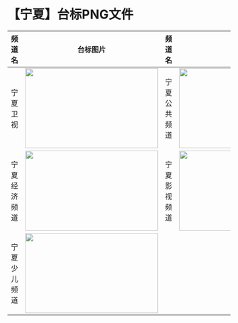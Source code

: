 # 【宁夏】台标PNG文件
|频道名|台标图片|频道名|台标图片|
|:---|:---:|:---|:---:|
|宁夏卫视|<img src="https://raw.githubusercontent.com/wanglindl/TVLogo/main/img/Ningxia.png" width="300" height="180">|宁夏公共频道|<img src="https://raw.githubusercontent.com/wanglindl/TVLogo/main/img/Ningxia1.png" width="300" height="180">|
|宁夏经济频道|<img src="https://raw.githubusercontent.com/wanglindl/TVLogo/main/img/Ningxia2.png" width="300" height="180">|宁夏影视频道|<img src="https://raw.githubusercontent.com/wanglindl/TVLogo/main/img/Ningxia3.png" width="300" height="180">|
|宁夏少儿频道|<img src="https://raw.githubusercontent.com/wanglindl/TVLogo/main/img/Ningxia4.png" width="300" height="180">|
